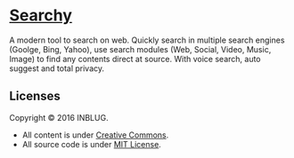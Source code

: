 # [Searchy](http://inblug.com/searchy)

A modern tool to search on web. Quickly search in multiple search engines (Goolge, Bing, Yahoo), use search modules (Web, Social, Video, Music, Image) to find any contents direct at source. With voice search, auto suggest and total privacy.

## Licenses

Copyright © 2016 INBLUG. 

* All content is under  [Creative Commons](http://creativecommons.org/licenses/by-nc-sa/4.0/).
* All source code is under [MIT License](http://mit-license.org/).
